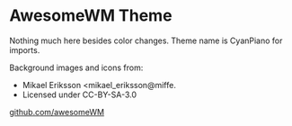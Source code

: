 # AwesomeWM Theme

Nothing much here besides color changes. Theme name is CyanPiano for imports.


Background images and icons from: 
- Mikael Eriksson <mikael_eriksson@miffe.
- Licensed under CC-BY-SA-3.0


[github.com/awesomeWM](https://github.com/awesomeWM/awesome)